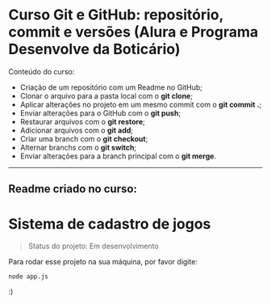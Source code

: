 # Curso Git e GitHub: repositório, commit e versões (Alura e Programa Desenvolve da Boticário)

Conteúdo do curso:

* Criação de um repositório com um Readme no GitHub;
* Clonar o arquivo para a pasta local com o **git clone**;
* Aplicar alterações no projeto em um mesmo commit com o **git commit .**;
* Enviar alterações para o GitHub com o **git push**;
* Restaurar arquivos com o **git restore**;
* Adicionar arquivos com o **git add**;
* Criar uma branch com o **git checkout**;
* Alternar branchs com o **git switch**;
* Enviar alterações para a branch principal com o **git merge**.

-----

## Readme criado no curso:

<h1>Sistema de cadastro de jogos</h1>

> Status do projeto: Em desenvolvimento

Para rodar esse projeto na sua máquina, por favor digite:

```
node app.js
```
:)
